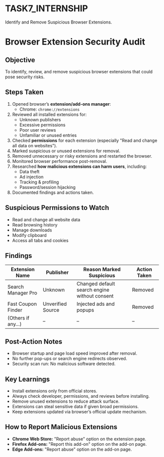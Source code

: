 # TASK7_INTERNSHIP
Identify and Remove Suspicious Browser Extensions.
# Browser Extension Security Audit

## Objective
To identify, review, and remove suspicious browser extensions that could pose security risks.

## Steps Taken
1. Opened browser’s **extension/add-ons manager**:
   - Chrome: `chrome://extensions`
2. Reviewed all installed extensions for:
   - Unknown publishers
   - Excessive permissions
   - Poor user reviews
   - Unfamiliar or unused entries
3. Checked **permissions** for each extension (especially "Read and change all data on websites").
4. Marked suspicious or unused extensions for removal.
5. Removed unnecessary or risky extensions and restarted the browser.
6. Monitored browser performance post-removal.
7. Researched **how malicious extensions can harm users**, including:
   - Data theft
   - Ad injection
   - Tracking & profiling
   - Password/session hijacking
8. Documented findings and actions taken.

## Suspicious Permissions to Watch
- Read and change all website data
- Read browsing history
- Manage downloads
- Modify clipboard
- Access all tabs and cookies

## Findings
| Extension Name        | Publisher          | Reason Marked Suspicious                  | Action Taken |
|-----------------------|-------------------|--------------------------------------------|--------------|
| Search Manager Pro    | Unknown           | Changed default search engine without consent | Removed |
| Fast Coupon Finder    | Unverified Source | Injected ads and popups                    | Removed |
| (Others if any…)      | –                 | –                                          | – |

## Post-Action Notes
- Browser startup and page load speed improved after removal.
- No further pop-ups or search engine redirects observed.
- Security scan run: No malicious software detected.

## Key Learnings
- Install extensions only from official stores.
- Always check developer, permissions, and reviews before installing.
- Remove unused extensions to reduce attack surface.
- Extensions can steal sensitive data if given broad permissions.
- Keep extensions updated via browser’s official update mechanism.

## How to Report Malicious Extensions
- **Chrome Web Store:** "Report abuse" option on the extension page.
- **Firefox Add-ons:** "Report this add-on" option on the add-on page.
- **Edge Add-ons:** "Report abuse" option on the add-on page.


